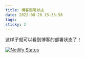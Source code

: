 ```yaml
---
title: 博客部署状态
date: 2022-08-26 15:33:58
tags:
sticky: 2
---
```


这样子就可以看到博客的部署状态了！

[![Netlify Status](https://api.netlify.com/api/v1/badges/e15d7802-52b7-4acf-b455-8e2bdfd3af61/deploy-status)](https://app.netlify.com/sites/cerulean-axolotl-42400d/deploys)